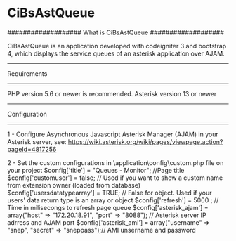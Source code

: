 # CiBsAstQueue
###################
What is CiBsAstQueue
###################

CiBsAstQueue is an application developed with codeigniter 3 and bootstrap 4, which displays the service queues
of an asterisk application over AJAM.

*******************
Requirements
*******************

PHP version 5.6 or newer is recommended.
Asterisk version 13 or newer

*******************
Configuration
*******************
1 - Configure Asynchronous Javascript Asterisk Manager (AJAM) in your Asterisk server, see: https://wiki.asterisk.org/wiki/pages/viewpage.action?pageId=4817256

2 - Set the custom configurations in \application\config\custom.php file on your project
	$config['title'] =  "Queues - Monitor";  //Page title
	$config['customuser'] = false; // Used if you want to show a custom name from extension owner (loaded from database)
	$config['usersdatatypearray'] =  TRUE;  // False for object. Used if your users' data return type is an array or object
	$config['refresh'] =  5000  ;  // Time in milisecongs to refresh page queue
	$config['asterisk_ajam'] = array("host" => "172.20.18.91", "port" => "8088"); // Asterisk server IP adrress and AJAM port 
	$config['asterisk_ami'] = array("username" => "snep", "secret" => "sneppass");// AMI unsername and password
